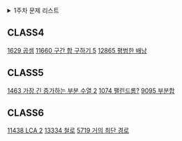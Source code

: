 <details>
<summary> 1주차 문제 리스트 </summary>
<div markdown="1">

### CLASS2
|번호|제목|링크|
|--|--|--|
|1546|평균|<a href="https://www.acmicpc.net/problem/1546"> 🔗 </a>
|11866|요세푸스 문제 0|<a href="https://www.acmicpc.net/problem/11866"> 🔗 </a>
|2798|블랙잭|<a href="https://www.acmicpc.net/problem/2798"> 🔗 </a>
### CLASS3
|번호|제목|링크|
|--|--|--|
|1620|나는야 포켓몬 마스터 이다솜|<a href="https://www.acmicpc.net/problem/1620"> 🔗 </a>
|1927|최소 힙|<a href="https://www.acmicpc.net/problem/1927"> 🔗 </a>
|2606|바이러스|<a href="https://www.acmicpc.net/problem/2606"> 🔗 </a>
### CLASS4
|번호|제목|링크|
|--|--|--|
|1629|곱셈|<a href="https://www.acmicpc.net/problem/1927"> 🔗 </a>
|11660|구간 합 구하기 5|<a href="https://www.acmicpc.net/problem/11660"> 🔗 </a>
|12865|평범한 배낭|<a href="https://www.acmicpc.net/problem/12865"> 🔗 </a>
### CLASS5
|번호|제목|링크|
|--|--|--|
|1463|가장 긴 증가하는 부분 수열 2|<a href="https://www.acmicpc.net/problem/1463"> 🔗 </a>
|1074|팰린드롬?|<a href="https://www.acmicpc.net/problem/1074"> 🔗 </a>
|9095|부분합|<a href="https://www.acmicpc.net/problem/9095"> 🔗 </a>
### CLASS6
|번호|제목|링크|
|--|--|--|
|11438|LCA 2|<a href="https://www.acmicpc.net/problem/11438"> 🔗 </a>
|13334|철로|<a href="https://www.acmicpc.net/problem/13334"> 🔗 </a>
|5719|거의 최단 경로|<a href="https://www.acmicpc.net/problem/5719"> 🔗 </a>

</div>
</details>




## CLASS4
[1629 곱셈](https://www.acmicpc.net/problem/1629)
[11660 구간 합 구하기 5](https://www.acmicpc.net/problem/11660)
[12865 평범한 배낭](https://www.acmicpc.net/problem/12865)

## CLASS5
[1463 가장 긴 증가하는 부분 수열 2](https://www.acmicpc.net/problem/12015)
[1074 팰린드롬?](https://www.acmicpc.net/problem/10942)
[9095 부분합](https://www.acmicpc.net/problem/1806)

## CLASS6
[11438 LCA 2](https://www.acmicpc.net/problem/11438)
[13334 철로](https://www.acmicpc.net/problem/13334)
[5719 거의 최단 경로](https://www.acmicpc.net/problem/5719)